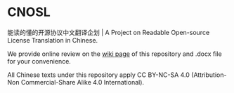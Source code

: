 # CNOSL
能读的懂的开源协议中文翻译企划 | A Project on Readable Open-source License Translation in Chinese.

We provide online review on the [wiki page](https://github.com/ireia/CNOSL/wiki) of this repository and .docx file for your convenience.

All Chinese texts under this repository apply CC BY-NC-SA 4.0 (Attribution-Non Commercial-Share Alike 4.0 International).
